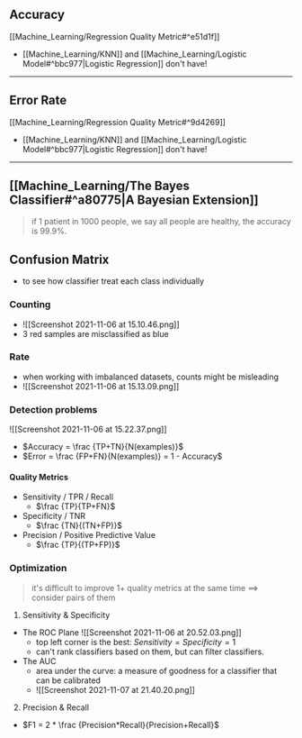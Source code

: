 ## Accuracy
[[Machine_Learning/Regression Quality Metric#^e51d1f]]
- [[Machine_Learning/KNN]] and [[Machine_Learning/Logistic Model#^bbc977|Logistic Regression]] don't have!
***
## Error Rate
[[Machine_Learning/Regression Quality Metric#^9d4269]]
- [[Machine_Learning/KNN]] and [[Machine_Learning/Logistic Model#^bbc977|Logistic Regression]] don't have!
***
## [[Machine_Learning/The Bayes Classifier#^a80775|A Bayesian Extension]]
> if 1 patient in 1000 people, we say all people are healthy, the accuracy is 99.9%.

## Confusion Matrix
- to see how classifier treat each class individually
### Counting
- ![[Screenshot 2021-11-06 at 15.10.46.png]]
 - 3 red samples are misclassified as blue
### Rate
-  when working with imbalanced datasets, counts might be misleading
- ![[Screenshot 2021-11-06 at 15.13.09.png]]
### Detection problems
![[Screenshot 2021-11-06 at 15.22.37.png]]
- $Accuracy = \frac {TP+TN}{N(examples)}$
- $Error = \frac {FP+FN}{N(examples)} = 1 - Accuracy$
#### Quality Metrics
- Sensitivity / TPR / Recall
	- $\frac {TP}{TP+FN}$
- Specificity / TNR
	 - $\frac {TN}{(TN+FP)}$
 - Precision / Positive Predictive Value
	 - $\frac {TP}{(TP+FP)}$

### Optimization
> it's difficult to improve 1+ quality metrics at the same time ==> consider pairs of them

1. Sensitivity & Specificity
- The ROC Plane
![[Screenshot 2021-11-06 at 20.52.03.png]]
	- top left corner is the best: $Sensitivity = 	Specificity = 1$
	- can't rank classifiers based on them, but can filter classifiers.
-  The AUC
	-  area under the curve: a measure of goodness for a classifier that can be calibrated
	-  ![[Screenshot 2021-11-07 at 21.40.20.png]]
2. Precision & Recall
- $F1 = 2 * \frac {Precision*Recall}{Precision+Recall}$





